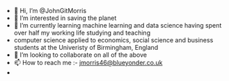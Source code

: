 - 👋 Hi, I’m @JohnGitMorris
- 👀 I’m interested in saving the planet
- 🌱 I’m currently learning machine learning and data science having spent over half my working life studying and teaching 
- computer science applied to economics, social science and business students at the Univeristy of Birmingham, England 
- 💞️ I’m looking to collaborate on all of the above
- 📫 How to reach me :- jmorris46@blueyonder.co.uk
- 

<!---
JohnGitMorris/JohnGitMorris is a ✨ special ✨ repository because its `README.md` (this file) appears on your GitHub profile.
You can click the Preview link to take a look at your changes.
--->
